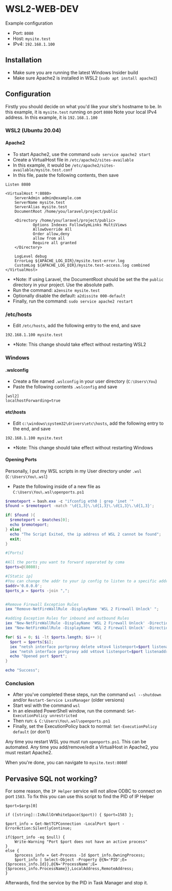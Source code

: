 # WSL2-WEB-DEV
Example configuration
- Port: `8080`
- Host: `mysite.test`
- IPv4: `192.168.1.100`

## Installation
- Make sure you are running the latest Windows Insider build
- Make sure Apache2 is installed in WSL2 (`sudo apt install apache2`)

## Configuration

Firstly you should decide on what you'd like your site's hostname to be. In this example, it is `mysite.test` running on port `8080`
Note your local IPv4 address. In this example, it is `192.168.1.100`

### WSL2 (Ubuntu 20.04)

#### Apache2
- To start Apache2, use the command `sudo service apache2 start`
- Create a VirtualHost file in `/etc/apache2/sites-available`
- In this example, it would be `/etc/apache2/sites-available/mysite.test.conf`
- In this file, paste the following contents, then save
```
Listen 8080

<VirtualHost *:8080>
    ServerAdmin admin@example.com
    ServerName mysite.test
    ServerAlias mysite.test
    DocumentRoot /home/you/laravel/project/public

    <Directory /home/you/laravel/project/public>
            Options Indexes FollowSymLinks MultiViews
            AllowOverride All
            Order allow,deny
            allow from all
            Require all granted
    </Directory>

    LogLevel debug
    ErrorLog ${APACHE_LOG_DIR}/mysite.test-error.log
    CustomLog ${APACHE_LOG_DIR}/mysite.test-access.log combined
</VirtualHost>
```
- *Note: If using Laravel, the DocumentRoot should be set the the `public` directory in your project. Use the absolute path.
- Run the command: ``a2ensite mysite.test``
- Optionally disable the default: ``a2dissite 000-default``
- Finally, run the command: ``sudo service apache2 restart``

### /etc/hosts
- Edit `/etc/hosts`, add the following entry to the end, and save
```
192.168.1.100 mysite.test
```
- *Note: This change should take effect without restarting WSL2

### Windows
#### .wslconfig
- Create a file named `.wslconfig` in your user directory (`C:\Users\You`)
- Paste the following contents `.wslconfig` and save
```
[wsl2]
localhostForwarding=true
```

#### etc\hosts
- Edit `c:\windows\system32\drivers\etc\hosts`, add the following entry to the end, and save
```
192.168.1.100 mysite.test
```
- *Note: This change should take effect without restarting Windows

#### Opening Ports
Personally, I put my WSL scripts in my User directory under `.wsl` (`C:\Users\You\.wsl`)
- Paste the following inside of a new file as `C:\Users\You\.wsl\openports.ps1`
```ps1
$remoteport = bash.exe -c "ifconfig eth0 | grep 'inet '"
$found = $remoteport -match '\d{1,3}\.\d{1,3}\.\d{1,3}\.\d{1,3}';

if( $found ){
  $remoteport = $matches[0];
  echo $remoteport;
} else{
  echo "The Script Exited, the ip address of WSL 2 cannot be found";
  exit;
}

#[Ports]

#All the ports you want to forward separated by coma
$ports=@(8080);

#[Static ip]
#You can change the addr to your ip config to listen to a specific address, but I'd keep it at 0.0.0.0
$addr='0.0.0.0';
$ports_a = $ports -join ",";


#Remove Firewall Exception Rules
iex "Remove-NetFireWallRule -DisplayName 'WSL 2 Firewall Unlock' ";

#adding Exception Rules for inbound and outbound Rules
iex "New-NetFireWallRule -DisplayName 'WSL 2 Firewall Unlock' -Direction Outbound -LocalPort $ports_a -Action Allow -Protocol TCP";
iex "New-NetFireWallRule -DisplayName 'WSL 2 Firewall Unlock' -Direction Inbound -LocalPort $ports_a -Action Allow -Protocol TCP";

for( $i = 0; $i -lt $ports.length; $i++ ){
  $port = $ports[$i];
  iex "netsh interface portproxy delete v4tov4 listenport=$port listenaddress=$addr";
  iex "netsh interface portproxy add v4tov4 listenport=$port listenaddress=$addr connectport=$port connectaddress=$remoteport";
  echo "Opened port $port";
}

echo "Success";
```

### Conclusion
- After you've completed these steps, run the command `wsl --shutdown` and/or `Restart-Service LxssManager` (older versions)
- Start wsl with the command `wsl`
- In an elevated PowerShell window, run the command: `Set-ExecutionPolicy unrestricted`
- Then run: `& C:\Users\You\.wsl\openports.ps1`
- Finally, set the ExecutionPolicy back to normal: `Set-ExecutionPolicy default` (or don't)

Any time you restart WSL you must run `openports.ps1`. This can be automated.
Any time you add/remove/edit a VirtualHost in Apache2, you must restart Apache2.

When you're done, you can navigate to `mysite.test:8080`!

## Pervasive SQL not working?
For some reason, the `IP Helper` service will not allow ODBC to connect on port `1583`. To fix this you can use this script to find the PID of IP Helper
```
$port=$args[0]

if ([string]::IsNullOrWhiteSpace($port)) { $port=1583 };

$port_info = Get-NetTCPConnection -LocalPort $port -ErrorAction:SilentlyContinue;

if($port_info -eq $null) {
    Write-Warning "Port $port does not have an active process"
}
else {
    $process_info = Get-Process -Id $port_info.OwningProcess;
    $port_info | Select-Object -Property @{N='PID';E={$process_info.Id}},@{N='ProcessName';E={$process_info.ProcessName}},LocalAddress,RemoteAddress;
}
```
Afterwards, find the service by the PID in Task Manager and stop it.
